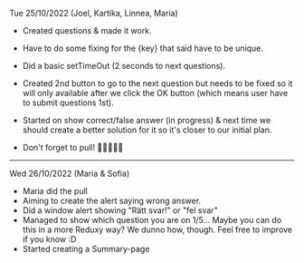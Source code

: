 Tue 25/10/2022 (Joel, Kartika, Linnea, Maria)

- Created questions & made it work.
- Have to do some fixing for the {key} that said have to be unique.
- Did a basic setTimeOut (2 seconds to next questions).
- Created 2nd button to go to the next question but needs to be fixed so it will only available after we click the OK button (which means user have to submit questions 1st).
- Started on show correct/false answer (in progress) & next time we should create a better solution for it so it's closer to our initial plan.

- Don't forget to pull! 🌷🌼🌸🌹🌺

----------------------------------------------------------------

Wed 26/10/2022 (Maria & Sofia)

- Maria did the pull
- Aiming to create the alert saying wrong answer.
- Did a window alert showing "Rätt svar!" or "fel svar"
- Managed to show which question you are on 1/5... Maybe you can do this in a more Reduxy way? We dunno how, though. Feel free to improve if you know :D
- Started creating a Summary-page